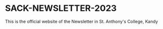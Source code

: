 # SACK-NEWSLETTER-2023
This is the official website of the Newsletter in St. Anthony's College, Kandy
